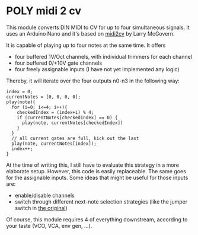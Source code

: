 # POLY midi 2 cv

This module converts DIN MIDI to CV for up to four simultaneous signals.
It uses an Arduino Nano and it's based on [midi2cv](https://github.com/elkayem/midi2cv) by Larry McGovern.

It is capable of playing up to four notes at the same time. It offers 

 - four buffered 1V/Oct channels, with individual trimmers for each channel
 - four buffered 0/+10V gate channels 
 - four freely assignable inputs (I have not yet implemented any logic)

Thereby, it will iterate over the four outputs n0-n3 in the following way:

```pseudo
index = 0;
currentNotes = [0, 0, 0, 0];
play(note){
  for (i=0; i<=4; i++){
    checkedIndex = (index+i) % 4;
    if (currentNotes[checkedIndex] == 0) {
      play(note, currentNotes[checkedIndex])
    }
  }
  // all current gates are full, kick out the last 
  play(note, currentNotes[index]);
  index++;
}
```

At the time of writing this, I still have to evaluate this strategy in a more elaborate setup. However, this code is easily replaceable.
The same goes for the assignable inputs.
Some ideas that might be useful for those inputs are:
 - enable/disable channels
 - switch through different next-note selection strategies (like the jumper switch in [the original](https://github.com/elkayem/midi2cv))

 Of course, this module requires 4 of everything downstream, according to your taste (VCO, VCA, env gen, ...).
